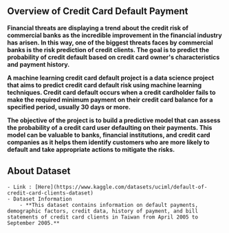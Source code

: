 ## Overview of Credit Card Default Payment
**Financial threats are displaying a trend about the credit risk of commercial banks as the incredible improvement in the financial industry has arisen. In this way, one of the biggest threats faces by commercial banks is the risk prediction of credit clients. The goal is to predict the probability of credit default based on credit card owner's characteristics and payment history.**

**A machine learning credit card default project is a data science project that aims to predict credit card default risk using machine learning techniques. Credit card default occurs when a credit cardholder fails to make the required minimum payment on their credit card balance for a specified period, usually 30 days or more.**

**The objective of the project is to build a predictive model that can assess the probability of a credit card user defaulting on their payments. This model can be valuable to banks, financial institutions, and credit card companies as it helps them identify customers who are more likely to default and take appropriate actions to mitigate the risks.**

## About Dataset
    - Link : [Here](https://www.kaggle.com/datasets/uciml/default-of-credit-card-clients-dataset)
    - Dataset Information
        - **This dataset contains information on default payments, demographic factors, credit data, history of payment, and bill statements of credit card clients in Taiwan from April 2005 to September 2005.**
